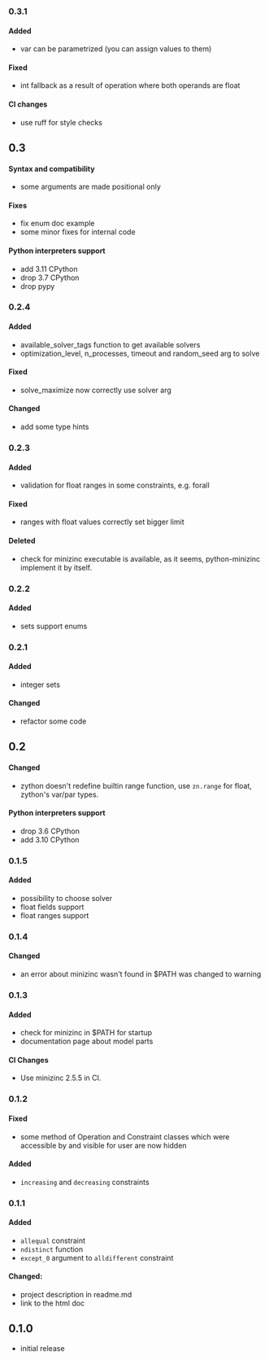 ### 0.3.1
#### Added
- var can be parametrized (you can assign values to them)
#### Fixed
- int fallback as a result of operation where both operands are float
#### CI changes
- use ruff for style checks

## 0.3
#### Syntax and compatibility
- some arguments are made positional only
#### Fixes
- fix enum doc example
- some minor fixes for internal code
#### Python interpreters support
- add 3.11 CPython
- drop 3.7 CPython
- drop pypy
 
### 0.2.4
#### Added
- available_solver_tags function to get available solvers
- optimization_level, n_processes, timeout and random_seed arg to solve
#### Fixed
- solve_maximize now correctly use solver arg
#### Changed
- add some type hints

### 0.2.3
#### Added
- validation for float ranges in some constraints, e.g. forall
#### Fixed
- ranges with float values correctly set bigger limit
#### Deleted
- check for minizinc executable is available, 
as it seems, python-minizinc implement it by itself. 

### 0.2.2
#### Added
- sets support enums

### 0.2.1
#### Added
- integer sets
#### Changed
- refactor some code

## 0.2
#### Changed
- zython doesn't redefine builtin range function, 
  use ``zn.range`` for float, zython's var/par types.
#### Python interpreters support
- drop 3.6 CPython
- add 3.10 CPython

### 0.1.5
#### Added
- possibility to choose solver
- float fields support
- float ranges support

### 0.1.4
#### Changed
- an error about minizinc wasn't found in $PATH was changed to warning

### 0.1.3
#### Added
- check for minizinc in $PATH for startup
- documentation page about model parts
#### CI Changes
- Use minizinc 2.5.5 in CI.


### 0.1.2
#### Fixed
- some method of Operation and Constraint classes which were
  accessible by and visible for user are now hidden
#### Added
- ``increasing`` and ``decreasing`` constraints
  
  
### 0.1.1
#### Added
- ``allequal`` constraint
- ``ndistinct`` function
- ``except_0`` argument to ``alldifferent`` constraint

#### Changed:
- project description in readme.md
- link to the html doc

## 0.1.0

- initial release
